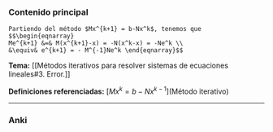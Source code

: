 ### Contenido principal

```ad-Formal
Partiendo del método $Mx^{k+1} = b-Nx^k$, tenemos que $$\begin{eqnarray}
Me^{k+1} &=& M(x^{k+1}-x) = -N(x^k-x) = -Ne^k \\
&\equiv& e^{k+1} = - M^{-1}Ne^k \end{eqnarray}$$
```

**Tema:** [[Métodos iterativos para resolver sistemas de ecuaciones lineales#3. Error.]]

**Definiciones referenciadas:** [$Mx^k = b-Nx^{k-1}$](Método iterativo)

---
### Anki
